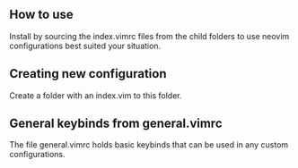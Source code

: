 ## How to use
Install by sourcing the index.vimrc files from the child folders to use neovim configurations best suited your situation.

## Creating new configuration
Create a folder with an index.vim to this folder.

## General keybinds from general.vimrc
The file general.vimrc holds basic keybinds that can be used in any custom configurations.
